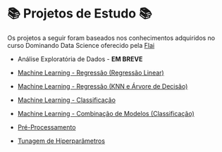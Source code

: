 # 📚 **Projetos de Estudo** 📚

Os projetos a seguir foram baseados nos conhecimentos adquiridos no curso Dominando Data Science oferecido pela [Flai](https://www.instagram.com/flai.inteligencia.artificial/)


* Análise Exploratória de Dados - **EM BREVE**
 
* [Machine Learning - Regressão (Regressão Linear)](https://github.com/roberta-helena/projetos_estudo/blob/main/Flai_2_ML_Regress%C3%A3o_(Regress%C3%A3o_Linear).ipynb)
 
* [Machine Learning - Regressão (KNN e Árvore de Decisão)](https://github.com/roberta-helena/projetos_estudo/blob/main/Flai_3_ML_Regress%C3%A3o_(KNN_e_%C3%81rvore_de_Decis%C3%A3o).ipynb)
 
* [Machine Learning - Classificação](https://github.com/roberta-helena/projetos_estudo/blob/main/Flai_4_ML_Classifica%C3%A7%C3%A3o.ipynb)
 
* [Machine Learning - Combinação de Modelos (Classificação)](https://github.com/roberta-helena/projetos_estudo/blob/main/Flai_5_ML_Combina%C3%A7%C3%A3o_de_Modelos_(Classifica%C3%A7%C3%A3o).ipynb)
 
* [Pré-Processamento](https://github.com/roberta-helena/projetos_estudo/blob/main/Flai_6_Pr%C3%A9_Processamento.ipynb)

* [Tunagem de Hiperparâmetros](https://github.com/roberta-helena/projetos_estudo/blob/main/Flai_7_Tunagem_de_Hiperpar%C3%A2metros.ipynb)
